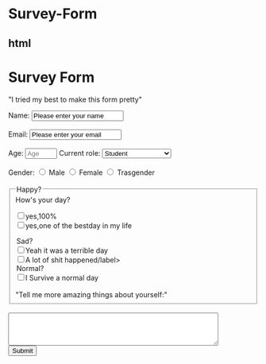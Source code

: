 # Survey-Form

html
---


<div id="box">
<h1 id="title">Survey Form</h1>
<p id="decription"> "I tried my best to make this form pretty" </p>
<form id="survey-form">  </form>
<label for="name" id="name-label">Name:</>
<input type="text"  id="name" value="Please enter your name" placeholder="Enter your name." required><br>
<br>
<label for"email" id="email-label">Email:</label>
<input type="text" id="email" value="Please enter your email" placeholder="Enter your email." required> <br>
<br>
<label for"number" id="number-label">Age:</label>
<input type="number" min="1" max="100" id="number" required="" placeholder="Age">
<label for"dropdown" id="dropdown">Current role:</label>
<select>
<option value="student">Student</option>
<option value="professor">Professor/Instructor</option>
  <option value="lookingjob">Programmer</option>
</select>
<br>
<br>
<label for"gender" id="gender">Gender: </label>
<input type="radio" name="radio" value="male"> Male
<input type="radio" name="radio" value="female"> Female
<input type="radio" name="radio" value="transgender"> Trasgender

<br>
<br>
<fieldset>
<label for"state" id="state">How's your day?</label>
<br>
  
<legend>Happy?</legend>
  
<label> <input type="checkbox">yes,100%</label>
<br>
    <label> <input type="checkbox">yes,one of the bestday in my life</label>
<br>
<legend>Sad?</legend>
<label> <input type="checkbox">Yeah it was a terrible day</label>
<br>
<label> <input type="checkbox">A lot of shit happened/label>
<br>
  <legend>Normal?</legend>
<label> <input type="checkbox">I Survive a normal day</label>
<br>
<br>
<label for"something" id="something">"Tell me more amazing things about yourself:" </label>
</fieldset>
<br>
<textarea rows="4" cols="50">
</textarea>
<br>
<button type="submit">Submit</buton>
  </div>
  
  
  
  
